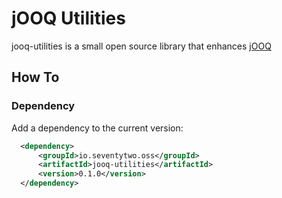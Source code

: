 # jOOQ Utilities

jooq-utilities is a small open source library that enhances [jOOQ](https://www.jooq.org)

## How To

### Dependency 

Add a dependency to the current version:

```xml
  <dependency>
      <groupId>io.seventytwo.oss</groupId>
      <artifactId>jooq-utilities</artifactId>
      <version>0.1.0</version>
  </dependency>
```

